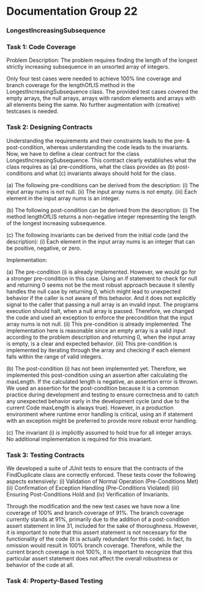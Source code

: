 # Documentation Group 22

### LongestIncreasingSubsequence

### Task 1: Code Coverage
Problem Description: The problem requires finding the length of the longest strictly increasing subsequence in 
an unsorted array of integers.

Only four test cases were needed to achieve 100% line coverage and branch coverage for the lengthOfLIS method in the 
LongestIncreasingSubsequence class. The provided test cases covered the empty arrays, the null arrays, arrays with random 
elements and arrays with all elements being the same. No further augmentation with (creative) testcases is needed. 

### Task 2: Designing Contracts
Understanding the requirements and their constraints leads to the pre- & post-condition, whereas understanding
the code leads to the invariants. Now, we have to define a clear contract for the class LongestIncreasingSubsequence. 
This contract clearly establishes what the class requires as (a) pre-conditions, what the class provides as 
(b) post-conditions and what (c) invariants always should hold for the class.

(a) The following pre-conditions can be derived from the description: (i) The input array nums is not null.
(ii) The input array nums is not empty. (iii) Each element in the input array nums is an integer.

(b) The following post-condition can be derived from the description: (i) The method lengthOfLIS returns a non-negative 
integer representing the length of the longest increasing subsequence.

(c) The following invariants can be derived from the initial code (and the description): (i) Each element in the 
input array nums is an integer that can be positive, negative, or zero.

Implementation:

(a) The pre-condition (i) is already implemented. However, we would go for a stronger pre-condition in this case. Using 
an if statement to check for null and returning 0 seems not be the most robust approach because it silently handles 
the null case by returning 0, which might lead to unexpected behavior if the caller is not aware of this behavior.
And it does not explicitly signal to the caller that passing a null array is an invalid input. The programs execution 
should halt, when a null array is passed. Therefore, we changed the code and used an exception to enforce the precondition 
that the input array nums is not null. (ii) This pre-condition is already implemented. The implementation here is reasonable 
since an empty array is a valid input according to the problem description and returning 0, when the input array is empty,
is a clear and expected behavior. (iii) This pre-condition is implemented by iterating through the array and checking 
if each element falls within the range of valid integers.

(b) The post-condition (i) has not been implemented yet. Therefore, we implemented this post-condition using an assertion 
after calculating the maxLength. If the calculated length is negative, an assertion error is thrown. We used an assertion 
for the post-condition because it is a common practice during development and testing to ensure correctness and 
to catch any unexpected behavior early in the development cycle (and due to the current Code maxLength is always true). 
However, in a production environment where runtime error handling is critical, using an if statement with an exception 
might be preferred to provide more robust error handling.

(c) The invariant (i) is implicitly assumed to hold true for all integer arrays. No additional implementation is 
required for this invariant.

### Task 3: Testing Contracts
We developed a suite of JUnit tests to ensure that the contracts of the FindDuplicate class are correctly enforced.
These tests cover the following aspects extensively: (i) Validation of Normal Operation (Pre-Conditions Met) (ii) Confirmation of
Exception Handling (Pre-Conditions Violated) (iii) Ensuring Post-Conditions Hold and (iv) Verification of Invariants.

Through the modification and the new test cases we have now a line coverage of 100% and branch coverage of 91%.
The branch coverage currently stands at 91%, primarily due to the addition of a post-condition assert statement in line 31, 
included for the sake of thoroughness. However, it is important to note that this assert statement is not 
necessary for the functionality of the code (it is actually redundant for this code). In fact, its omission would 
result in 100% branch coverage. Therefore, while the current branch coverage is not 100%, it is important 
to recognize that this particular assert statement does not affect the overall robustness or behavior of the code at all.

### Task 4: Property-Based Testing
